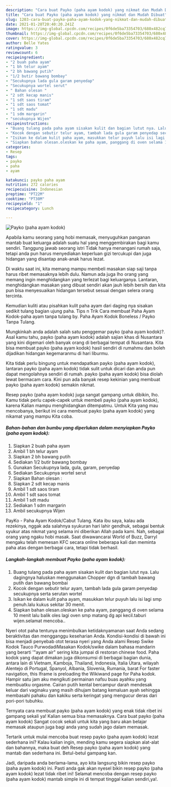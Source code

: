 ```yaml
---
description: "Cara buat Payko (paha ayam kodok) yang nikmat dan Mudah Dibuat"
title: "Cara buat Payko (paha ayam kodok) yang nikmat dan Mudah Dibuat"
slug: 1203-cara-buat-payko-paha-ayam-kodok-yang-nikmat-dan-mudah-dibuat
date: 2021-01-28T20:40:20.241Z
image: https://img-global.cpcdn.com/recipes/0f6de5ba73354703/680x482cq70/payko-paha-ayam-kodok-foto-resep-utama.jpg
thumbnail: https://img-global.cpcdn.com/recipes/0f6de5ba73354703/680x482cq70/payko-paha-ayam-kodok-foto-resep-utama.jpg
cover: https://img-global.cpcdn.com/recipes/0f6de5ba73354703/680x482cq70/payko-paha-ayam-kodok-foto-resep-utama.jpg
author: Belle Yates
ratingvalue: 3
reviewcount: 6
recipeingredient:
- "2 buah paha ayam"
- "1 bh telur ayam"
- "2 bh bawang putih"
- "1/2 butir bawang bombay"
- "Secukupnya lada gula garam penyedap"
- "Secukupnya wortel serut"
- " Bahan olesan "
- "2 sdt kecap manis"
- "1 sdt saos tiram"
- "1 sdt saos tomat"
- "1 sdt madu"
- "1 sdm margarin"
- "secukupnya Wijen"
recipeinstructions:
- "Buang tulang pada paha ayam sisakan kulit dan bagian lutut nya. Lalu dagingnya haluskan menggunakan Chopper dgn di tambah bawang putih dan bawang bombai"
- "Kocok dengan sebutir telur ayam, tambah lada gula garam penyedap secukupnya serta serutan wortel"
- "Isikan ke dalam kulit paha ayam, masukkan telur puyuh lalu isi lagi smp penuh.lalu kukus sekitar 30 menit."
- "Siapkan bahan olesan.oleskan ke paha ayam, panggang di oven selama 10 menit lalu balik oles lagi oven smp matang dg api kecil.taburi wijen.selamat mencoba.."
categories:
- Resep
tags:
- payko
- paha
- ayam

katakunci: payko paha ayam 
nutrition: 272 calories
recipecuisine: Indonesian
preptime: "PT22M"
cooktime: "PT30M"
recipeyield: "1"
recipecategory: Lunch

---
```



![Payko (paha ayam kodok)](https://img-global.cpcdn.com/recipes/0f6de5ba73354703/680x482cq70/payko-paha-ayam-kodok-foto-resep-utama.jpg)

Apabila kamu seorang yang hobi memasak, menyuguhkan panganan mantab buat keluarga adalah suatu hal yang menggembirakan bagi kamu sendiri. Tanggung jawab seorang istri Tidak hanya menangani rumah saja, tetapi anda pun harus menyediakan keperluan gizi tercukupi dan juga hidangan yang disantap anak-anak harus lezat.

Di waktu  saat ini, kita memang mampu membeli masakan siap saji tanpa harus ribet memasaknya lebih dulu. Namun ada juga lho orang yang memang ingin menghidangkan yang terlezat bagi keluarganya. Lantaran, menghidangkan masakan yang dibuat sendiri akan jauh lebih bersih dan kita pun bisa menyesuaikan hidangan tersebut sesuai dengan selera orang tercinta. 

Kemudian kuliti atau pisahkan kulit paha ayam dari daging nya sisakan sedikit tulang bagian ujung paha. Tips n Trik Cara membuat Paha Ayam Kodok-paha ayam tanpa tulang by. Paha Ayam Kodok Boneless / Payko Tanpa Tulang.

Mungkinkah anda adalah salah satu penggemar payko (paha ayam kodok)?. Asal kamu tahu, payko (paha ayam kodok) adalah sajian khas di Nusantara yang kini digemari oleh banyak orang di berbagai tempat di Nusantara. Kita bisa membuat payko (paha ayam kodok) hasil sendiri di rumahmu dan boleh dijadikan hidangan kegemaranmu di hari liburmu.

Kita tidak perlu bingung untuk mendapatkan payko (paha ayam kodok), lantaran payko (paha ayam kodok) tidak sulit untuk dicari dan anda pun dapat mengolahnya sendiri di rumah. payko (paha ayam kodok) bisa diolah lewat bermacam cara. Kini pun ada banyak resep kekinian yang membuat payko (paha ayam kodok) semakin nikmat.

Resep payko (paha ayam kodok) juga sangat gampang untuk dibikin, lho. Kamu tidak perlu capek-capek untuk membeli payko (paha ayam kodok), karena Kalian mampu menghidangkan ditempatmu. Untuk Kita yang mau mencobanya, berikut ini cara membuat payko (paha ayam kodok) yang nikamat yang mampu Kita coba.

<!--inarticleads1-->

##### Bahan-bahan dan bumbu yang diperlukan dalam menyiapkan Payko (paha ayam kodok):

1. Siapkan 2 buah paha ayam
1. Ambil 1 bh telur ayam
1. Siapkan 2 bh bawang putih
1. Sediakan 1/2 butir bawang bombay
1. Gunakan Secukupnya lada, gula, garam, penyedap
1. Sediakan Secukupnya wortel serut
1. Siapkan  Bahan olesan :
1. Siapkan 2 sdt kecap manis
1. Ambil 1 sdt saos tiram
1. Ambil 1 sdt saos tomat
1. Ambil 1 sdt madu
1. Sediakan 1 sdm margarin
1. Ambil secukupnya Wijen


PayKo - Paha Ayam Kodok/Cabut Tulang. Kata ibu saya, kalau ada rezekinya, nggak ada salahnya syukuran hari lahir gendhuk, sebagai bentuk syukur atas nikmat yang selama ini diberikan Allah pada kami. Nah, sebagai orang yang ngaku hobi masak. Saat diwawancarai World of Buzz, Darryl mengaku telah memesan KFC secara online beberapa kali dan meminta paha atas dengan berbagai cara, tetapi tidak berhasil. 

<!--inarticleads2-->

##### Langkah-langkah membuat Payko (paha ayam kodok):

1. Buang tulang pada paha ayam sisakan kulit dan bagian lutut nya. Lalu dagingnya haluskan menggunakan Chopper dgn di tambah bawang putih dan bawang bombai
1. Kocok dengan sebutir telur ayam, tambah lada gula garam penyedap secukupnya serta serutan wortel
1. Isikan ke dalam kulit paha ayam, masukkan telur puyuh lalu isi lagi smp penuh.lalu kukus sekitar 30 menit.
1. Siapkan bahan olesan.oleskan ke paha ayam, panggang di oven selama 10 menit lalu balik oles lagi oven smp matang dg api kecil.taburi wijen.selamat mencoba..


Nyeri otot paha tentunya menimbulkan ketidaknyamanan saat Anda sedang beraktivitas dan mengganggu keseharian Anda. Kondisi-kondisi di bawah ini bisa menjadi penyebab otot terasa nyeri yang Anda alami Resep Swike Kodok Tauco PurwodadiMasakan Kodok/swike dalam bahasa mandarin yang berarti &#39;&#34;ayam air&#34; sering kita jumpai di restoran chinese food. Paha kodok yang dapat dimakan juga dikonsumsi di berbagai bagian dunia, antara lain di Vietnam, Kamboja, Thailand, Indonesia, Italia Utara, wilayah Alentejo di Portugal, Spanyol, Albania, Slovenia, Rumania, barat For faster navigation, this Iframe is preloading the Wikiwand page for Paha kodok. Hampir satu jam aku mengikuti permainan nafsu buas ayahku yang membuatku orgasme. Cairan putih kental bercampur darah mendesak keluar dari vaginaku yang masih dihujam batang kemaluan ayah sehingga membasahi pahaku dan kakiku serta keringat yang mengucur deras dari pori-pori tubuhku. 

Ternyata cara membuat payko (paha ayam kodok) yang enak tidak ribet ini gampang sekali ya! Kalian semua bisa memasaknya. Cara buat payko (paha ayam kodok) Sangat cocok sekali untuk kita yang baru akan belajar memasak ataupun juga bagi anda yang sudah jago dalam memasak.

Tertarik untuk mulai mencoba buat resep payko (paha ayam kodok) lezat sederhana ini? Kalau kalian ingin, mending kamu segera siapkan alat-alat dan bahannya, maka buat deh Resep payko (paha ayam kodok) yang mantab dan sederhana ini. Betul-betul gampang kan. 

Jadi, daripada anda berlama-lama, ayo kita langsung bikin resep payko (paha ayam kodok) ini. Pasti anda gak akan nyesel bikin resep payko (paha ayam kodok) lezat tidak ribet ini! Selamat mencoba dengan resep payko (paha ayam kodok) mantab simple ini di tempat tinggal kalian sendiri,ya!.

